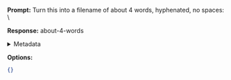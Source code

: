 **Prompt:**
Turn this into a filename of about 4 words, hyphenated, no spaces: \

**Response:**
about-4-words

<details><summary>Metadata</summary>

- Duration: 943 ms
- Datetime: 2023-11-05T18:15:01.423825
- Model: gpt-3.5-turbo-0613

</details>

**Options:**
```json
{}
```

